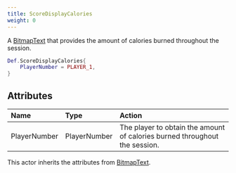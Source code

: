 ```yaml
---
title: ScoreDisplayCalories
weight: 0
---
```


A [BitmapText](../bitmaptext/) that provides the amount of calories burned throughout the session.

```lua
Def.ScoreDisplayCalories{
	PlayerNumber = PLAYER_1,
}
```

## Attributes

| Name | Type | Action |
| :--- | :--- | :----- |
PlayerNumber | PlayerNumber | The player to obtain the amount of calories burned throughout the session.

This actor inherits the attributes from [BitmapText](../bitmaptext/#attributes).